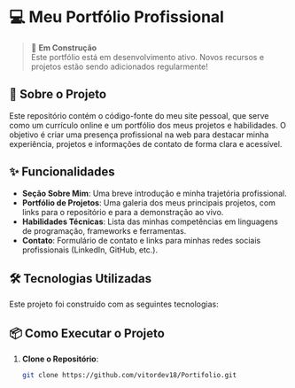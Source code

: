 # 💻 Meu Portfólio Profissional

> 🚧 **Em Construção**  
> Este portfólio está em desenvolvimento ativo. Novos recursos e projetos estão sendo adicionados regularmente!

## 🚀 Sobre o Projeto
Este repositório contém o código-fonte do meu site pessoal, que serve como um currículo online e um portfólio dos meus projetos e habilidades. O objetivo é criar uma presença profissional na web para destacar minha experiência, projetos e informações de contato de forma clara e acessível.

## ✨ Funcionalidades
- **Seção Sobre Mim**: Uma breve introdução e minha trajetória profissional.
- **Portfólio de Projetos**: Uma galeria dos meus principais projetos, com links para o repositório e para a demonstração ao vivo.
- **Habilidades Técnicas**: Lista das minhas competências em linguagens de programação, frameworks e ferramentas.
- **Contato**: Formulário de contato e links para minhas redes sociais profissionais (LinkedIn, GitHub, etc.).

## 🛠 Tecnologias Utilizadas
Este projeto foi construído com as seguintes tecnologias:

<!-- Substitua os badges acima pelas tecnologias que você realmente usou -->

## 📦 Como Executar o Projeto

1. **Clone o Repositório**:
   ```bash
   git clone https://github.com/vitordev18/Portifolio.git
